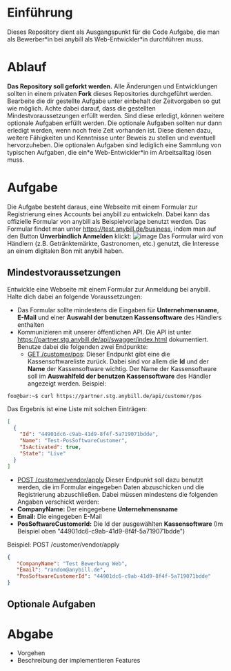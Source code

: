 # Einführung
Dieses Repository dient als Ausgangspunkt für die Code Aufgabe, die man als Bewerber\*in bei anybill als Web-Entwickler\*in durchführen muss.

# Ablauf
**Das Repository soll geforkt werden.** Alle Änderungen und Entwicklungen sollten in einem privaten **Fork** dieses Repositories durchgeführt werden.
Bearbeite die dir gestellte Aufgabe unter einbehalt der Zeitvorgaben so gut wie möglich. Achte dabei darauf, dass die gestellten Mindestvoraussetzungen erfüllt werden. Sind diese erledigt, können weitere optionale Aufgaben erfüllt werden. Die optionale Aufgaben sollten nur dann erledigt werden, wenn noch freie Zeit vorhanden ist. Diese dienen dazu, weitere Fähigkeiten und Kenntnisse unter Beweis zu stellen und eventuell hervorzuheben. Die optionalen Aufgaben sind lediglich eine Sammlung von typischen Aufgaben, die ein\*e Web-Entwickler\*in im Arbeitsalltag lösen muss.

# Aufgabe
Die Aufgabe besteht daraus, eine Webseite mit einem Formular zur Registrierung eines Accounts bei anybill zu entwickeln. Dabei kann das offizielle Formular von anybill als Beispielvorlage benutzt werden. Das Formular findet man unter https://test.anybill.de/business, indem man auf den Button **Unverbindlich Anmelden** klickt:
![image](https://user-images.githubusercontent.com/8490302/169285063-140df3f3-d7f5-45e1-a945-8621c4f29373.png)
Das Formular wird von Händlern (z.B. Getränktemärkte, Gastronomen, etc.) genutzt, die Interesse an einem digitalen Bon mit anybill haben.

## Mindestvoraussetzungen
Entwickle eine Webseite mit einem Formular zur Anmeldung bei anybill. Halte dich dabei an folgende Voraussetzungen:
- Das Formular sollte mindestens die Eingaben für **Unternehmensname**, **E-Mail** und einer **Auswahl der benutzen Kassensoftware** des Händlers enthalten
- Kommunizieren mit unserer öffentlichen API. Die API ist unter https://partner.stg.anybill.de/api/swagger/index.html dokumentiert. Benutze dabei die folgenden zwei Endpunkte:
  - [GET /customer/pos](https://partner.stg.anybill.de/api/swagger/index.html#/Customer/get_customer_pos): 
Dieser Endpunkt gibt eine die Kassensoftwareliste zurück. Dabei sind vor allem die **Id** und der **Name** der Kassensoftware wichtig. Der Name der Kassensoftware soll im **Auswahlfeld der benutzen Kassensoftware** des Händler angezeigt werden. Beispiel: 

```console
foo@bar:~$ curl https://partner.stg.anybill.de/api/customer/pos
```

Das Ergebnis ist eine Liste mit solchen Einträgen:
```json
[
  {
    "Id": "44901dc6-c9ab-41d9-8f4f-5a719071bdde",
    "Name": "Test-PosSoftwareCustomer",
    "IsActivated": true,
    "State": "Live"
  }
]
```

- [POST /customer/vendor/apply](https://partner.stg.anybill.de/api/swagger/index.html#/Customer/post_customer_vendor_apply)
Dieser Endpunkt soll dazu benutzt werden, die im Formular eingegeben Daten abzuschicken und die Registrierung abzuschließen. Dabei müssen mindestens die folgenden Angaben verschickt werden:
- **CompanyName:** Der eingegebene **Unternehmensname**
- **Email:** Die eingegeben E-Mail
- **PosSoftwareCustomerId:** Die Id der ausgewählten **Kassensoftware** (Im Beispiel oben "44901dc6-c9ab-41d9-8f4f-5a719071bdde")

Beispiel: POST /customer/vendor/apply
```json
{
   "CompanyName": "Test Bewerbung Web",
   "Email": "random@anybill.de",
   "PosSoftwareCustomerId": "44901dc6-c9ab-41d9-8f4f-5a719071bdde"
}
```
## Optionale Aufgaben

# Abgabe
- Vorgehen
- Beschreibung der implementieren Features
